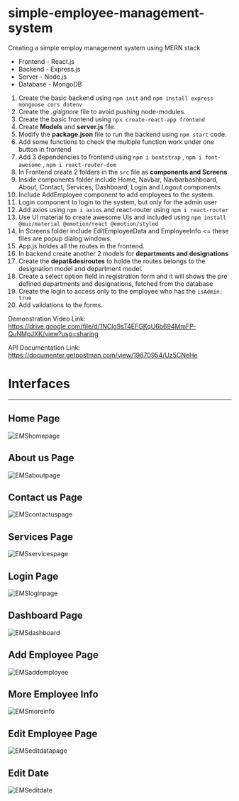 # simple-employee-management-system
Creating a simple employ management system using MERN stack
<ul>
  <li>Frontend - React.js</li>
  <li>Backend - Express.js</li>
  <li>Server - Node.js</li>
  <li>Database - MongoDB</li>
</ul>

<ol>
  <li>Create the basic backend using <code>npm init</code> and <code>npm install express mongoose cors dotenv</code></li>
  <li>Create the <i>.gitignore</i> file to avoid pushing node-modules.</li>
  <li>Create the basic frontend using <code>npx create-react-app frontend</code></li>
  <li>Create <b>Models</b> and <b>server.js</b> file.</li>
  <li>Modify the <b>package.json</b> file to run the backend using <code>npm start</code> code.</li>
  <li>Add some functions to check the multiple function work under one button in frontend</li>
  <li>Add 3 dependencies to frontend using <code>npm i bootstrap</code> , <code>npm i font-awesome</code> , <code>npm i react-router-dom</code></li>
  <li>In Frontend create 2 folders in the <code>src</code> file as <strong>components and Screens</strong>.</li>
  <li>Inside components folder include Home, Navbar, Navbarbashboard, About, Contact, Services, Dashboard, Login and Logout components.</li>
  <li>Include AddEmployee component to add employees to the system.</li>
  <li>Login component to login to the system, but only for the admin user</li>
  <li>Add axios using <code>npm i axios</code> and react-router using <code>npm i react-router</code></li>
  <li>Use UI material to create awesome UIs and included using <code>npm install @mui/material @emotion/react @emotion/styled </code></li>
  <li>In Screens folder include EditEmployeeData and EmployeeInfo <= these files are popup dialog windows.</li>
  <li>App.js holdes all the routes in the frontend.</li>
  <li>In backend create another 2 models for <strong>departments and designations</strong></li>
  <li>Create the <strong>depat&desiroutes</strong> to holde the routes belongs to the designation model and department model.</li>
  <li>Create a select option field in registration form and it will shows the pre defined departments and designations, fetched from the database</li>
  <li>Create the login to access only to the employee who has the <code>isAdmin: true</code></li>
  <li>Add validations to the forms.</li>
</ol>

Demonstration Video Link: https://drive.google.com/file/d/1NClg9sT4EFGKqU6b694MmFP-QuNMpJXK/view?usp=sharing

API Documentation Link: https://documenter.getpostman.com/view/19670954/Uz5CNeHe

<h1>Interfaces</h1>
<hr/>

<h2>Home Page</h2>

![EMShomepage](https://user-images.githubusercontent.com/78830875/170888796-9af95e46-d694-4928-bdb1-ed9c013a9002.png)

<h2>About us Page</h2>

![EMSaboutpage](https://user-images.githubusercontent.com/78830875/170888843-317b95c3-7da0-4493-9c06-b4572a9267b4.png)

<h2>Contact us Page</h2>

![EMScontactuspage](https://user-images.githubusercontent.com/78830875/170888844-6cb60792-af7c-4fe8-9be3-5c920e3de29a.png)

<h2>Services Page</h2>

![EMSservicespage](https://user-images.githubusercontent.com/78830875/170888845-855bfd9a-9fce-4b37-88f0-7612abbadce1.png)

<h2>Login Page</h2>

![EMSloginpage](https://user-images.githubusercontent.com/78830875/170888861-a48ff7e7-623c-4e2d-8024-e9ff3d34bb35.png)

<h2>Dashboard Page</h2>

![EMSdashboard](https://user-images.githubusercontent.com/78830875/170888860-b280f7b1-ecab-4f7a-a090-600035cb7730.png)

<h2>Add Employee Page</h2>

![EMSaddemployee](https://user-images.githubusercontent.com/78830875/170888859-6b97b97b-ea92-4b00-9a2e-b4b1e92a3dea.png)

<h2>More Employee Info</h2>

![EMSmoreinfo](https://user-images.githubusercontent.com/78830875/170888895-5ed1133b-368f-4e1b-9821-8aad52dc8f24.png)

<h2>Edit Employee Page</h2>

![EMSeditdatapage](https://user-images.githubusercontent.com/78830875/170888893-30096964-4df6-4214-9f67-424b856b82a4.png)

<h2>Edit Date</h2>

![EMSeditdate](https://user-images.githubusercontent.com/78830875/170888894-deceee89-eae7-470a-a347-842855526192.png)





